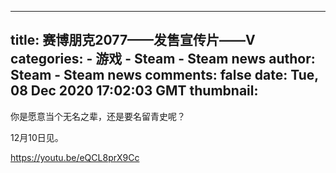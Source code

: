 
---
title: 赛博朋克2077——发售宣传片——V
categories: 
    - 游戏
    - Steam - Steam news
author: Steam - Steam news
comments: false
date: Tue, 08 Dec 2020 17:02:03 GMT
thumbnail: 
---

<div>   
你是愿意当个无名之辈，还是要名留青史呢？

12月10日见。

https://youtu.be/eQCL8prX9Cc  
</div>
            